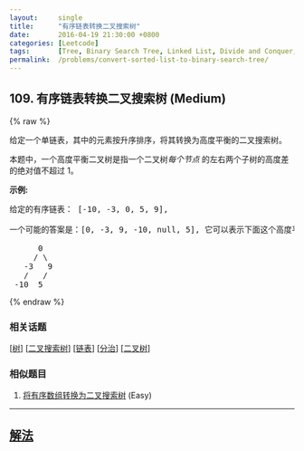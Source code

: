 ```yaml
---
layout:     single
title:      "有序链表转换二叉搜索树"
date:       2016-04-19 21:30:00 +0800
categories: [Leetcode]
tags:       [Tree, Binary Search Tree, Linked List, Divide and Conquer, Binary Tree]
permalink:  /problems/convert-sorted-list-to-binary-search-tree/
---
```


## 109. 有序链表转换二叉搜索树 (Medium)

{% raw %}

<p>给定一个单链表，其中的元素按升序排序，将其转换为高度平衡的二叉搜索树。</p>

<p>本题中，一个高度平衡二叉树是指一个二叉树<em>每个节点&nbsp;</em>的左右两个子树的高度差的绝对值不超过 1。</p>

<p><strong>示例:</strong></p>

<pre>给定的有序链表： [-10, -3, 0, 5, 9],

一个可能的答案是：[0, -3, 9, -10, null, 5], 它可以表示下面这个高度平衡二叉搜索树：

      0
     / \
   -3   9
   /   /
 -10  5
</pre>

{% endraw %}

### 相关话题
  [[树](https://github.com/openset/leetcode/tree/master/tag/tree/README.md)]
  [[二叉搜索树](https://github.com/openset/leetcode/tree/master/tag/binary-search-tree/README.md)]
  [[链表](https://github.com/openset/leetcode/tree/master/tag/linked-list/README.md)]
  [[分治](https://github.com/openset/leetcode/tree/master/tag/divide-and-conquer/README.md)]
  [[二叉树](https://github.com/openset/leetcode/tree/master/tag/binary-tree/README.md)]

### 相似题目
  1. [将有序数组转换为二叉搜索树](/problems/convert-sorted-array-to-binary-search-tree) (Easy)

---

## [解法](https://github.com/openset/leetcode/tree/master/problems/convert-sorted-list-to-binary-search-tree)
